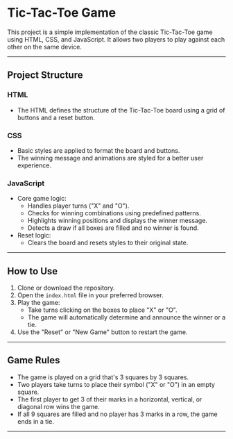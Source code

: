 # Tic-Tac-Toe Game

This project is a simple implementation of the classic Tic-Tac-Toe game using HTML, CSS, and JavaScript. It allows two players to play against each other on the same device.

---

## Project Structure

### HTML
- The HTML defines the structure of the Tic-Tac-Toe board using a grid of buttons and a reset button.

### CSS
- Basic styles are applied to format the board and buttons.
- The winning message and animations are styled for a better user experience.

### JavaScript
- Core game logic:
  - Handles player turns ("X" and "O").
  - Checks for winning combinations using predefined patterns.
  - Highlights winning positions and displays the winner message.
  - Detects a draw if all boxes are filled and no winner is found.
- Reset logic:
  - Clears the board and resets styles to their original state.

---

## How to Use
1. Clone or download the repository.
2. Open the `index.html` file in your preferred browser.
3. Play the game:
   - Take turns clicking on the boxes to place "X" or "O".
   - The game will automatically determine and announce the winner or a tie.
4. Use the "Reset" or "New Game" button to restart the game.

---

## Game Rules
- The game is played on a grid that's 3 squares by 3 squares.
- Two players take turns to place their symbol ("X" or "O") in an empty square.
- The first player to get 3 of their marks in a horizontal, vertical, or diagonal row wins the game.
- If all 9 squares are filled and no player has 3 marks in a row, the game ends in a tie.

---


